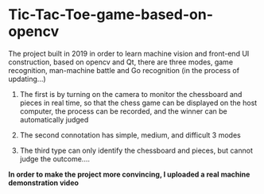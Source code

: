 # Tic-Tac-Toe-game-based-on-opencv

The project built in 2019 in order to learn machine vision and front-end UI construction, based on opencv and Qt, there are three modes, game recognition, man-machine battle and Go recognition (in the process of updating...)

1. The first is by turning on the camera to monitor the chessboard and pieces in real time, so that the chess game can be displayed on the host computer, the process can be recorded, and the winner can be automatically judged

2. The second connotation has simple, medium, and difficult 3 modes

4. The third type can only identify the chessboard and pieces, but cannot judge the outcome....

**In order to make the project more convincing, I uploaded a real machine demonstration video**
